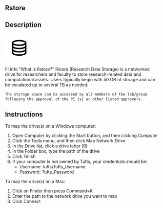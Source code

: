 ## Rstore

## Description 

![](images/DATA_ICON.png)

!!! info "What is Rstore?"
    Rstore (Research Data Storage) is a networked drive for researchers and faculty to store research-related data and computational assets. Users typically begin with 50 GB of storage and can be escalated up to several TB as needed.  

    The storage space can be accessed by all members of the lab/group following the approval of the PI (s) or other listed approvers. 
    

## Instructions

To map the drive(s) on a Windows computer:

1. Open Computer by clicking the Start button, and then clicking Computer
2. Click the Tools menu, and then click Map Network Drive
3. In the Drive list, click a drive letter (R)
4. In the Folder box, type the path of the drive
5. Click Finish
6. If your computer is not owned by Tufts, your credentials should be:
    - Username: tufts\Tufts_Username
    - Password: Tufts_Password


To map the drive(s) on a Mac:

1. Click on Finder then press Command+K
2. Enter the path to the network drive you want to map
3. Click Connect
